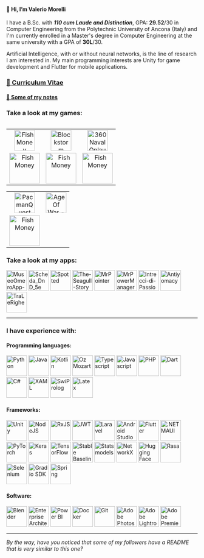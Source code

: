 #### 👋 Hi, I’m Valerio Morelli

I have a B.Sc. with ***110 cum Laude and Distinction***, GPA: **29.52**/30 in Computer Engineering from the Polytechnic University of Ancona (Italy) and I'm currently enrolled in a Master's degree in Computer Engineering at the same university with a GPA of **30L**/30.

Artificial Intelligence, with or without neural networks, is the line of research I am interested in.
My main programming interests are Unity for game development and Flutter for mobile applications.

### [📄 Curriculum Vitae](https://github.com/user-attachments/files/18718471/Valerio.Morelli.-.Curriculum.Vitae.Signed.pdf)
#### [📒 Some of my notes](https://github.com/MrPio/UNI-Notes)

### Take a look at my games:

<table align="left" style="width: 100%; border: none;" cellspacing="0" cellpadding="0" border="0">
  <tr>
    <td align="center"><a href="https://github.com/MrPio/FishMoney"><img src="https://github.com/user-attachments/assets/067810bc-1f5e-47ee-827e-15ab26822c56" height="54rem" width="54rem" title="Fish Money"></a></td>
    <td align="center"><a href="https://github.com/MrPio/Blockstorm"><img src="https://github.com/user-attachments/assets/b25160bf-b3de-4fd7-b4ab-c0dff8d93c25" height="54rem" width="54rem" title="Blockstorm"></a></td>
    <td align="center"><a href="https://github.com/MrPio/360-Naval-Onslaught"><img src="https://github.com/user-attachments/assets/19f8704f-c765-4eef-bafd-8f547ff5f288" height="54rem" width="54rem" title="360 Naval Onlaught"></a></td>
  </tr>
  <tr>
    <td align="center"><a href="https://play.unity.com/en/games/98842023-8746-42f8-8bf1-205171d73e2c/fish-money"><img src="https://github.com/user-attachments/assets/b7ff7bff-9076-4b67-bc96-ca446499f532" width="80rem" title="Fish Money"></a></td>
    <td align="center"><a href="https://github.com/MrPio/Blockstorm/releases/tag/Stable"><img src="https://github.com/user-attachments/assets/b7ff7bff-9076-4b67-bc96-ca446499f532" width="80rem" title="Fish Money"></a></td>
    <td align="center"><a href="https://play.unity.com/en/games/3e848b90-ba30-413f-a65e-62e459a52077/360-naval-onslaught"><img src="https://github.com/user-attachments/assets/b7ff7bff-9076-4b67-bc96-ca446499f532" width="80rem" title="Fish Money"></a></td>
  </tr>
</table>
<table  style="width: 100%; border: none;" cellspacing="0" cellpadding="0" border="0">
  <tr >
    <td align="center"><a href="https://github.com/MrPio/PacmanQuest"><img src="https://github.com/user-attachments/assets/7e41eaf1-cf31-4c9e-96f0-d93a1abc4d5e" height="54rem" width="54rem" title="PacmanQuest"></a></td>
    <td align="center"><a href="https://github.com/MrPio/AgeOfWarRemake"><img src="https://github.com/user-attachments/assets/f27d86c7-d997-448b-ac3c-8ad89a50f877" height="54rem" width="54rem" title="Age Of War - Remake"></a></td>
<!--     <td align="center"><a href="https://github.com/MrPio/MrMiner/"><img src="https://github.com/user-attachments/assets/d1026757-3fae-49b7-b6cd-01c0f2e5e3af" height="80rem" width="50rem" title="MrMiner"></a></td>
    <td align="center"><a href="https://github.com/MrPio/CookieClicker-replica-"><img src="https://github.com/user-attachments/assets/9eda378a-7741-4ca1-b92d-7c804dfa4bf1" height="80rem" width="80rem" title="Cookie Clicker"></a></td> -->
  </tr>
  <tr>
    <td align="center"><a href="https://play.unity.com/en/games/d8005ead-716d-43c7-aecb-437ca361a443/pacman-quest"><img src="https://github.com/user-attachments/assets/b7ff7bff-9076-4b67-bc96-ca446499f532" width="80rem" title="Fish Money"></a></td>
<!--     <td align="center"></td>
    <td align="center"></td> -->
<!--     <td align="center"></td> -->
  </tr>
</table>

### Take a look at my apps:
<div>
  <a href="https://github.com/MrPio/MuseoOmeroApp-MAUI"><img src="https://github.com/user-attachments/assets/9feca4f4-ae94-41b5-a5c1-23117d982f76" height="54rem" title="MuseoOmeroApp-MAUI"></a>
  <a href="https://github.com/MrPio/Scheda_DnD_5e"><img src="https://github.com/user-attachments/assets/588583db-d625-4040-af8a-253d6311efbc" height="54rem" title="Scheda_DnD_5e"></a>
  <a href="https://github.com/MrPio/Spotted-Kotlin"><img src="https://github.com/user-attachments/assets/156791bc-88ed-442d-9dbe-631037be89f4" height="54rem" title="Spotted"></a>
  <a href="https://github.com/MrPio/The-Seagull-Story"><img src="https://github.com/user-attachments/assets/7f3d6c31-a1eb-4e27-b4f2-9139b59d5538" height="54rem" title="The-Seagull-Story"></a>
  <a href="https://github.com/MrPio/MrPointer"><img src="https://github.com/user-attachments/assets/9acef4d7-4a75-4c50-8363-ccafbc311f3d" height="54rem" title="MrPointer"></a>
  <a href="https://github.com/MrPio/MrPowerManagerClient"><img src="https://github.com/user-attachments/assets/d37109a2-b183-4fbc-98a5-26b607bc33c2" height="54rem" title="MrPowerManagerClient"></a>
  <a href="https://github.com/MrPio/Intrecci-di-Passione"><img src="https://github.com/user-attachments/assets/0b1e1e7a-376b-40c4-86ca-b8bf3468e6ae" height="54rem" title="Intrecci-di-Passione"></a>
  <a href="https://github.com/MrPio/Antiyomacy"><img src="https://github.com/user-attachments/assets/a78a21f8-f002-4094-8b4c-479d51ab309f" height="54rem" title="Antiyomacy"></a>
  <a href="https://github.com/MrPio/TraLeRighe"><img src="https://github.com/user-attachments/assets/b85baca6-1046-4f1c-8866-96e82634c57f" height="54rem" title="TraLeRighe"></a>
</div>

<!--
### Take a look at my Deviantart page:
<div>
  <a href="https://www.deviantart.com/mrpio5/gallery/74322990/featured"><img src="https://github.com/user-attachments/assets/aab33de9-ecf3-454f-956e-562670efecd6" height="54rem" title="DeviantArt Featured"></a>
</div>-->


---
### I have experience with:

#### Programming languages:
<div>
  <img src="https://github.com/user-attachments/assets/774b34a3-5ac2-4272-8955-57bf0cb2763b" height="54rem" title="Python">
  <img src="https://cdn-icons-png.flaticon.com/512/5968/5968282.png" height="54rem" title="Java">
  <img src="https://github.com/user-attachments/assets/39eb95c4-22e8-4f47-b345-14395d55c771" height="54rem" title="Kotlin">
  <img src="https://github.com/user-attachments/assets/133fd6d2-dc16-431e-bd93-d7f60925e65a" height="54rem" title="Oz Mozart">
  <img src="https://github.com/user-attachments/assets/77acf964-fd00-49fe-b89a-72f062e8c31e" height="54rem" title="Typescript">
  <img src="https://github.com/user-attachments/assets/c1ef5fb7-6c4d-4412-bbb3-27b866b9a5b2" height="54rem" title="Javascript">
  <img src="https://github.com/user-attachments/assets/c8c58b8a-aa9c-43af-adaf-cf4431c47c6f" height="54rem" title="PHP">
  <img src="https://github.com/user-attachments/assets/58c8ea18-8dca-4835-8b6a-7c692de3dd2f" height="54rem" title="Dart">
  <img src="https://github.com/user-attachments/assets/e1edbce4-c92b-4dd6-b839-123cd41b2fdf" height="54rem" title="C#">
  <img src="https://github.com/user-attachments/assets/d3c5d98c-e484-490f-92b7-af6494a55d84" height="54rem" title="XAML">
  <img src="https://cdn.icon-icons.com/icons2/2107/PNG/512/file_type_prolog_icon_130230.png" height="54rem" title="SwiProlog">
  <img src="https://github.com/user-attachments/assets/f435bae4-2970-4a87-8b74-64709d6c686a" height="54rem" title="Latex">
</div>

#### Frameworks:
<div>
  <img src="https://user-images.githubusercontent.com/61319844/156958898-1f821b0d-21a8-444c-bc01-3cc3f49a44e8.png" height="54rem" title="Unity">
  <img src="https://upload.wikimedia.org/wikipedia/commons/d/d9/Node.js_logo.svg" height="54rem" title="NodeJS">
  <img src="https://rxjs.dev/generated/images/marketing/home/Rx_Logo-512-512.png" height="54rem" title="RxJS">
  <img src="https://cdn.worldvectorlogo.com/logos/jwt-3.svg" height="54rem" title="JWT">
  <img src="https://github.com/user-attachments/assets/751fa0ed-059f-4346-83e7-4c54a21323c8" height="54rem" title="Laravel">
  <img src="https://github.com/user-attachments/assets/9db616cf-2d40-4593-93cf-7a74631cbf26" height="54rem" title="Android Studio">
  <img src="https://web-strapi.mrmilu.com/uploads/flutter_logo_470e9f7491.png" height="54rem" title="Flutter">
  <img src="https://miro.medium.com/v2/resize:fit:400/1*r9PHaS8b0YCrOnMu9tZz9g.png" height="54rem" title=".NET MAUI">
  <img src="https://upload.wikimedia.org/wikipedia/commons/thumb/1/10/PyTorch_logo_icon.svg/640px-PyTorch_logo_icon.svg.png" height="54rem" title="PyTorch">
  <img src="https://github.com/user-attachments/assets/d2a74c09-d023-45bd-8a41-a01dc4d75400" height="54rem" title="Keras">
  <img src="https://upload.wikimedia.org/wikipedia/commons/thumb/2/2d/Tensorflow_logo.svg/1915px-Tensorflow_logo.svg.png" height="54rem" title="TensorFlow">
  <img src="https://github.com/MrPio/MrPio/assets/22773005/abadbbb3-1126-4025-b086-2370ae61318e" height="54rem" title="Stable Baselines 3">
  <img src="https://github.com/user-attachments/assets/a17659ee-459a-4c81-90ea-1733a3246dc8" height="54rem" title="Statsmodels">
  <img src="https://github.com/user-attachments/assets/c2a68dd5-154d-454e-9eb6-3a0af7a92f87" height="54rem" title="NetworkX">

  <img src="https://workable-application-form.s3.amazonaws.com/advanced/production/61557f91d9510741dc62e7f8/c3635b59-a3d2-444a-b636-a9d0061dcdde" height="54rem" title="Hugging Face">
  <img src="https://github.com/user-attachments/assets/700a1ff5-7843-464f-a78e-0dd01af74121" height="54rem" title="Rasa">
  <img src="https://github.com/user-attachments/assets/3306cf3a-4577-4f7c-ae8f-03fca21dc285" height="54rem" title="Selenium">
  <img src="https://github.com/user-attachments/assets/a1d6f7e7-f95e-4731-9947-6c2c7ecde4d4" height="54rem" title="Gradio SDK">
  <img src="https://github.com/user-attachments/assets/c60d098f-25fc-41d6-a8aa-42987f34a6ad" height="54rem" title="Spring">
</div>


#### Software:
<div>
  <img src="https://upload.wikimedia.org/wikipedia/commons/thumb/0/0c/Blender_logo_no_text.svg/768px-Blender_logo_no_text.svg.png" height="54rem" title="Blender">
  <img src="https://github.com/MrPio/MrPio/assets/22773005/4ff5946f-e536-4d7e-9c1c-a7c660b0cb27" height="54rem" title="Enterprise Architect">
  <img src="https://github.com/user-attachments/assets/dd9e42bd-c6b6-43fd-868c-6b7d4e2449a5" height="54rem" title="Power BI">
  <img src="https://github.com/user-attachments/assets/452eb402-92f2-4e11-bad1-35287f0bf0c5" height="54rem" title="Docker">
  <img src="https://upload.wikimedia.org/wikipedia/commons/thumb/3/3f/Git_icon.svg/2048px-Git_icon.svg.png" height="54rem" title="Git">
  <img src="https://github.com/user-attachments/assets/49b8d27b-644e-4220-bdf0-f8fd6fdc2c81" height="54rem" title="Adobe Photoshop CC">
  <img src="https://github.com/user-attachments/assets/dd9a6fe0-8b4c-4065-81a7-f13703687f19" height="54rem" title="Adobe Lightroom CC">
  <img src="https://github.com/user-attachments/assets/42423133-7084-4027-97f5-0fde71cdd5b7" height="54rem" title="Adobe Premiere Pro CC">
</div>

<!--
#### Web services:
<div>
  <img src="https://upload.wikimedia.org/wikipedia/commons/f/fd/Firebase_Logo_%28No_wordmark%29_%282024-%29.svg" height="54rem" title="Firebase">
  <img src="https://github.com/user-attachments/assets/2c741c6e-0062-40b3-9b76-8ed9edca4f0d" height="54rem" title="Supabase">
  <img src="https://github.com/user-attachments/assets/967d7fdd-332a-47ff-96d2-74fc5a9cd4c2" height="54rem" title="Amazon-Web-Services">
  <img src="https://github.com/user-attachments/assets/d440e6a6-b36c-459e-a6f4-3734df1f60c4" height="54rem" title="Altervista">
  <img src="https://github.com/user-attachments/assets/ae5b70b9-3484-4941-bdf5-242b877fafdd" height="54rem" title="Heroku">
  <img src="https://github.com/user-attachments/assets/1e2fd858-1567-4873-b56d-0360e8f9eca7" height="54rem" title="Render">
  <img src="https://github.com/user-attachments/assets/e463d6a4-b672-4ad6-8f43-2249ef2f49ab" height="54rem" title="AdMob">
  <img src="https://github.com/user-attachments/assets/445f0e5d-3f49-4854-8d41-0fee5d0f22bd" height="54rem" title="Google Play Console">
</div>

#### Databases:
<div>
  <img src="https://cdn-icons-png.flaticon.com/512/5968/5968313.png" height="54rem" title="MySQL">
  <img src="https://github.com/user-attachments/assets/b002ef28-9e6a-4252-b6e8-c424c7aec6f9" height="54rem" title="SQLite">
  <img src="https://www.geekandjob.com/uploads/wiki/5f6231ac011726c714dfa5bad0c05c4a4c8ad8c4.png" height="54rem" title="Redis">
  <img src="https://upload.wikimedia.org/wikipedia/commons/2/29/Postgresql_elephant.svg" height="54rem" title="PostgreSQL">
  <img src="https://cdn.worldvectorlogo.com/logos/hadoop.svg" height="54rem" title="Hadoop">
  <img src="https://github.com/user-attachments/assets/e855e3ae-c733-4948-8a50-e93ad988e011" height="54rem" title="Firestore">
  <img src="https://github.com/user-attachments/assets/214a1ed4-f427-42ac-81c5-b480c53ae6a8" height="54rem" title="Realtime Database">
</div>
-->

<!--
#### OS:
<div>
  <img src="https://github.com/user-attachments/assets/241f38d5-0ac7-46b8-8e11-42b90812c4cb" height="54rem" title="Windows">
  <img src="https://upload.wikimedia.org/wikipedia/commons/9/9e/UbuntuCoF.svg" height="54rem" title="Ubuntu">
  <img src="https://github.com/user-attachments/assets/f1b66b25-9068-4596-9943-6d728eb6d277" height="54rem" title="LinuxLite">
  <img src="https://github.com/user-attachments/assets/e4b2f09d-df90-4d63-a714-db30c2b65d4e" height="54rem" title="Kali Linux">
</div>-->

<!--
### What I plan on learning:

<div>
  <img src="https://github.com/MrPio/MrPio/assets/22773005/97920227-b04f-4b5b-8596-d143e69c29e1" height="54rem" title="Unreal Engine">
  <img src="https://www.svgrepo.com/show/353912/ionic-icon.svg" height="54rem" title="Ionic"> 
  <img src="https://upload.wikimedia.org/wikipedia/commons/thumb/9/91/Electron_Software_Framework_Logo.svg/2048px-Electron_Software_Framework_Logo.svg.png" height="54rem" title="Electron">
  <img src="https://www.geekandjob.com/uploads/wiki/5fd2279663a119d26b5924521938d9eb.png" height="54rem" title="Apache Cordova"> 
  <img src="https://www.raspberryitaly.com/wp-content/uploads/2015/04/Arch-linux-logo.png" height="54rem" title="Arch Linux">
</div>-->

---
*By the way, have you noticed that some of my followers have a README that is very similar to this one?* <!--*A bit of a coincidence, don't you think?*-->
